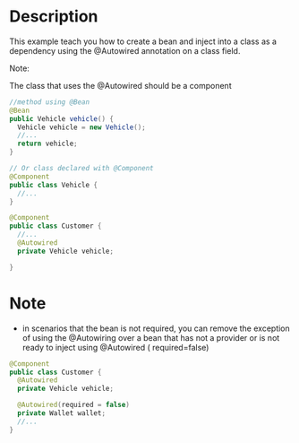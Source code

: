 # Description

This example teach you how to create a bean and inject into a class as a dependency
using the @Autowired annotation on a class field.

Note:

The class that uses the @Autowired should be a component

````java
//method using @Bean
@Bean
public Vehicle vehicle() {
  Vehicle vehicle = new Vehicle();
  //...
  return vehicle;
}

// Or class declared with @Component
@Component
public class Vehicle {
  //...
}

@Component
public class Customer {
  //...
  @Autowired
  private Vehicle vehicle;

}

````

# Note

- in scenarios that the bean is not required, you can remove the exception of using the @Autowiring over a bean that has
  not a provider or is not ready to inject using @Autowired ( required=false)

````java
@Component
public class Customer {
  @Autowired
  private Vehicle vehicle;

  @Autowired(required = false)
  private Wallet wallet;
  //...
}
````